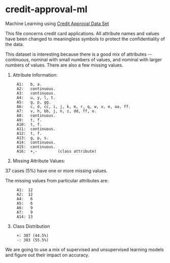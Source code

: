 # credit-approval-ml
Machine Learning using [Credit Approval Data Set](https://archive.ics.uci.edu/ml/datasets/credit+approval)

This file concerns credit card applications. All attribute names and values have been changed to meaningless symbols to protect the confidentiality of the data.

This dataset is interesting because there is a good mix of attributes -- continuous, nominal with small numbers of values, and nominal with larger numbers of values. There are also a few missing values.

1.  Attribute Information:

````
     A1:   b, a.
     A2:   continuous.
     A3:   continuous.
     A4:   u, y, l, t.
     A5:   g, p, gg.
     A6:   c, d, cc, i, j, k, m, r, q, w, x, e, aa, ff.
     A7:   v, h, bb, j, n, z, dd, ff, o.
     A8:   continuous.
     A9:   t, f.
     A10:  t, f.
     A11:  continuous.
     A12:  t, f.
     A13:  g, p, s.
     A14:  continuous.
     A15:  continuous.
     A16:  +,-         (class attribute)
````

2.  Missing Attribute Values:

37 cases (5%) have one or more missing values.

The missing values from particular attributes are:

````
     A1:  12
     A2:  12
     A4:   6
     A5:   6
     A6:   9
     A7:   9
     A14: 13
````

3.  Class Distribution
   
````
     +: 307 (44.5%)
     -: 383 (55.5%)
````

We are going to use a mix of supervised and unsupervised learning models and figure out their impact on accuracy.
